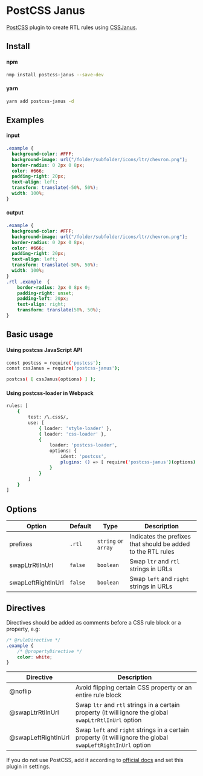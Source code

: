 # PostCSS Janus

[PostCSS] plugin to create RTL rules using [CSSJanus].

[PostCSS]: https://github.com/postcss/postcss
[CSSJanus]: https://github.com/cssjanus/cssjanus

Install
---

#### npm

```bash
nmp install postcss-janus --save-dev
```

#### yarn

```bash
yarn add postcss-janus -d
```

Examples
---

#### input

```css
.example {
  background-color: #FFF;
  background-image: url("/folder/subfolder/icons/ltr/chevron.png");
  border-radius: 0 2px 0 8px;
  color: #666;
  padding-right: 20px;
  text-align: left;
  transform: translate(-50%, 50%);
  width: 100%;
}
```

#### output

```css
.example {
  background-color: #FFF;
  background-image: url("/folder/subfolder/icons/ltr/chevron.png");
  border-radius: 0 2px 0 8px;
  color: #666;
  padding-right: 20px;
  text-align: left;
  transform: translate(-50%, 50%);
  width: 100%;
}
.rtl .example  {
    border-radius: 2px 0 8px 0;
    padding-right: unset;
    padding-left: 20px;
    text-align: right;
    transform: translate(50%, 50%);
}
```

Basic usage
---

#### Using postcss JavaScript API

```bash
const postcss = require('postcss');
const cssJanus = require('postcss-janus');

postcss( [ cssJanus(options) ] );
```

#### Using postcss-loader in Webpack

```bash
rules: [
    {
        test: /\.css$/,
        use: [
            { loader: 'style-loader' },
            { loader: 'css-loader' },
            {
                loader: 'postcss-loader',
                options: {
                    ident: 'postcss',
                    plugins: () => [ require('postcss-janus')(options) ]
                }
            }
        ]
    }
]
```

Options
---

| Option             | Default  | Type                | Description                                                  |
| ------------------ | -------- | ------------------- | ------------------------------------------------------------ |
| prefixes           | `.rtl`   | `string` or `array` | Indicates the prefixes that should be added to the RTL rules |
| swapLtrRtlInUrl    | `false`  | `boolean`           | Swap `ltr` and `rtl` strings in URLs                         |
| swapLeftRightInUrl | `false`  | `boolean`           | Swap `left` and `right` strings in URLs                      |

Directives
---

Directives should be added as comments before a CSS rule block or a property, e.g:

```css
/* @ruleDirective */
.example {
    /* @propertyDirective */
    color: white;
}
```

| Directive           | Description                                                                                                  |
| ------------------- | ------------------------------------------------------------------------------------------------------------ |
| @noflip             | Avoid flipping certain CSS property or an entire rule block                                              |
| @swapLtrRtlInUrl    | Swap `ltr` and `rtl` strings in a certain property (it will ignore the global `swapLtrRtlInUrl` option       |
| @swapLeftRightInUrl | Swap `left` and `right` strings in a certain property (it will ignore the global `swapLeftRightInUrl` option |


If you do not use PostCSS, add it according to [official docs]
and set this plugin in settings.

[official docs]: https://github.com/postcss/postcss#usage
